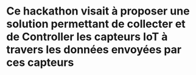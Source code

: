 # Ce hackathon visait à proposer une solution permettant de collecter et de Controller les capteurs IoT à travers les données envoyées par ces capteurs
